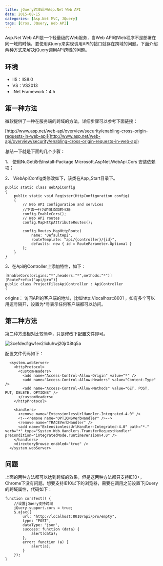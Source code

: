 ```yaml
---
title: jQuery跨域调用Asp.Net Web API
date: 2015-08-15
categories: [Asp.Net MVC, JQuery]
tags: [Cros, JQuery, Web API]
---
```


Asp.Net Web API是一个轻量级的Web服务，当Web API和Web程序不是部署在同一域的时候，要使用jQuery来实现调用API的接口就存在跨域的问题。下面介绍两种方式来解决jQuery调用API跨域的问题。

## 环境

* IIS：IIS8.0
* VS：VS2013
* .Net Framework：4.5

## 第一种方法

微软提供了一种在服务端的跨域的方法，详细步骤可以参考下面链接：

[http://www.asp.net/web-api/overview/security/enabling-cross-origin-requests-in-web-api](http://www.asp.net/web-api/overview/security/enabling-cross-origin-requests-in-web-api)

总结一下就是下面的几个步骤：

1、 使用NuGet命令Install-Package Microsoft.AspNet.WebApi.Cors 安装依赖项；

2、 WebApiConfig类修改如下，该类在App_Start目录下。

```
public static class WebApiConfig
{
    public static void Register(HttpConfiguration config)
    {
        // Web API configuration and services
        //下面一行为跨域添加的代码
        config.EnableCors();
        // Web API routes
        config.MapHttpAttributeRoutes();

        config.Routes.MapHttpRoute(
            name: "DefaultApi",
            routeTemplate: "api/{controller}/{id}",
            defaults: new { id = RouteParameter.Optional }
        );
    }
}
```

3、在Api的Controller上添加特性，如下：

```
[EnableCors(origins:"*",headers:"*",methods:"*")]
[RoutePrefix("api/pro")]
public class ProjectFilesApiController : ApiController
{
```

origins： 访问API的客户端的地址，比如http://localhost:8001 ，如有多个可以用逗号隔开，设置为*号表示任何客户端都可以访问。

## 第二种方法

第二种方法相对比较简单，只是修改下配置文件即可。

![3cefded1gw1ev2lixluhwj20jr08tq5a](http://oec2003.qiniudn.com/3cefded1gw1ev2lixluhwj20jr08tq5a.jpg)

配置文件代码如下：

```
  <system.webServer>
    <httpProtocol>
      <customHeaders>
        <add name="Access-Control-Allow-Origin" value="*" />
        <add name="Access-Control-Allow-Headers" value="Content-Type" />
        <add name="Access-Control-Allow-Methods" value="GET, POST, PUT, DELETE, OPTIONS" />
      </customHeaders>
    </httpProtocol>

    <handlers>
      <remove name="ExtensionlessUrlHandler-Integrated-4.0" />
      <!--<remove name="OPTIONSVerbHandler" />-->
      <remove name="TRACEVerbHandler" />
      <add name="ExtensionlessUrlHandler-Integrated-4.0" path="*." verb="*" type="System.Web.Handlers.TransferRequestHandler" preCondition="integratedMode,runtimeVersionv4.0" />
    </handlers>
    <directoryBrowse enabled="true" />
  </system.webServer>
  ```
  
## 问题

上面的两种方法都可以达到跨域的效果，但是这两种方法都只支持IE10+，Chrome下没有问题。想要支持IE10以下的浏览器，需要在调用之前设置下jQuery的跨域属性，代码如下：

```
function corsTest() {
    //设置jQuery支持跨域
    jQuery.support.cors = true;
    $.ajax({
        url: "http://localhost:8010/api/pro/empty",
        type: "POST",
        dataType: "json",
        success: function (data) {
            alert(data);
        },
        error: function (a) {
            alert(a);
        }
    });
}
```

